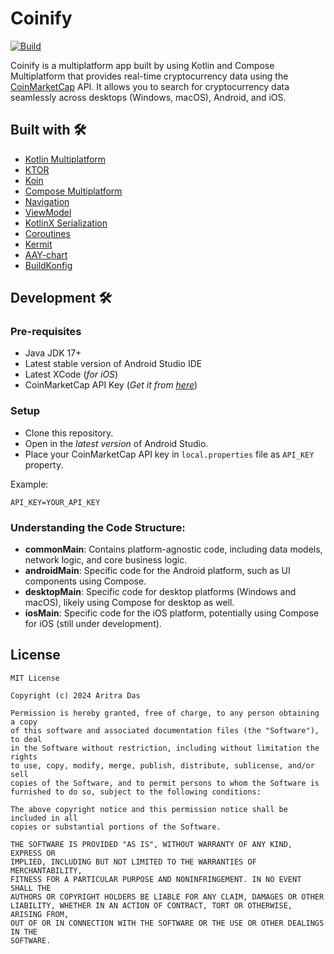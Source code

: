 # Coinify

[![Build](https://github.com/aritra-tech/Coinify/actions/workflows/build.yml/badge.svg?branch=master)](https://github.com/aritra-tech/Coinify/actions/workflows/build.yml)

Coinify is a multiplatform app built by using Kotlin and Compose Multiplatform that provides real-time cryptocurrency data using the [CoinMarketCap](https://coinmarketcap.com/) API. It allows you to search for cryptocurrency data seamlessly across desktops (Windows, macOS), Android, and iOS.

## Built with 🛠️

- [Kotlin Multiplatform](https://kotlinlang.org/lp/multiplatform/)
- [KTOR](https://ktor.io/)
- [Koin](https://insert-koin.io/)
- [Compose Multiplatform](https://www.jetbrains.com/lp/compose-multiplatform/)
- [Navigation](https://www.jetbrains.com/help/kotlin-multiplatform-dev/compose-navigation-routing.html)
- [ViewModel](https://www.jetbrains.com/help/kotlin-multiplatform-dev/whats-new-compose-eap.html#lifecycle-library)
- [KotlinX Serialization](https://kotlinlang.org/docs/serialization.html)
- [Coroutines](https://discuss.kotlinlang.org/t/coroutines-with-multiplatform-projects/18006)
- [Kermit](https://github.com/touchlab/Kermit)
- [AAY-chart](https://github.com/TheChance101/AAY-chart)
- [BuildKonfig](https://github.com/yshrsmz/BuildKonfig)

## Development 🛠️

### Pre-requisites

- Java JDK 17+
- Latest stable version of Android Studio IDE
- Latest XCode (_for iOS_)
- CoinMarketCap API Key (_Get it from [here](https://coinmarketcap.com/api/)_)

### Setup

- Clone this repository.
- Open in the _latest version_ of Android Studio.
- Place your CoinMarketCap API key in `local.properties` file as `API_KEY` property.

Example:

```properties
API_KEY=YOUR_API_KEY
```

### Understanding the Code Structure:
- <b>commonMain</b>: Contains platform-agnostic code, including data models, network logic, and core business logic.
- <b>androidMain</b>: Specific code for the Android platform, such as UI components using Compose.
- <b>desktopMain</b>: Specific code for desktop platforms (Windows and macOS), likely using Compose for desktop as well.
- <b>iosMain</b>: Specific code for the iOS platform, potentially using Compose for iOS (still under development).

## License

```
MIT License

Copyright (c) 2024 Aritra Das

Permission is hereby granted, free of charge, to any person obtaining a copy
of this software and associated documentation files (the "Software"), to deal
in the Software without restriction, including without limitation the rights
to use, copy, modify, merge, publish, distribute, sublicense, and/or sell
copies of the Software, and to permit persons to whom the Software is
furnished to do so, subject to the following conditions:

The above copyright notice and this permission notice shall be included in all
copies or substantial portions of the Software.

THE SOFTWARE IS PROVIDED "AS IS", WITHOUT WARRANTY OF ANY KIND, EXPRESS OR
IMPLIED, INCLUDING BUT NOT LIMITED TO THE WARRANTIES OF MERCHANTABILITY,
FITNESS FOR A PARTICULAR PURPOSE AND NONINFRINGEMENT. IN NO EVENT SHALL THE
AUTHORS OR COPYRIGHT HOLDERS BE LIABLE FOR ANY CLAIM, DAMAGES OR OTHER
LIABILITY, WHETHER IN AN ACTION OF CONTRACT, TORT OR OTHERWISE, ARISING FROM,
OUT OF OR IN CONNECTION WITH THE SOFTWARE OR THE USE OR OTHER DEALINGS IN THE
SOFTWARE.
```
